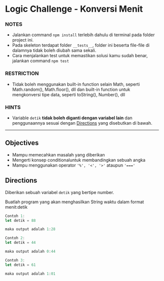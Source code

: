# Logic Challenge - Konversi Menit

### NOTES

- Jalankan command `npm install` terlebih dahulu di terminal pada folder project ini.
- Pada skeleton terdapat folder `__tests__`, folder ini beserta file-file di dalamnya tidak boleh diubah sama sekali.
- Cara menjalankan test untuk memastikan solusi kamu sudah benar, jalankan command `npm test`

### RESTRICTION

- Tidak boleh menggunakan built-in function selain Math, seperti Math.random(), Math.floor(), dll dan built-in function untuk mengkonversi tipe data, seperti toString(), Number(), dll

### HINTS

- Variable `detik` __tidak boleh diganti dengan variabel lain__ dan penggunaannya sesuai dengan [Directions](#directions) yang disebutkan di bawah.

---

## Objectives

- Mampu memecahkan masalah yang diberikan
- Mengerti konsep conditionaluntuk membandingkan sebuah angka
- Mampu menggunakan operator `'%', '<', '>'` ataupun `'==='`

## Directions

Diberikan sebuah variabel `detik` yang bertipe number.

Buatlah program yang akan menghasilkan String waktu dalam format menit:detik

```js
Contoh 1:
let detik = 88

maka output adalah 1:28

Contoh 2:
let detik = 44

maka output adalah 0:44

Contoh 3:
let detik = 61

maka output adalah 1:01
```
